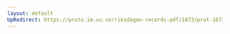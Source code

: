 ```yaml
---
layout: default
UpRedirect: https://pruto.im.uu.se/riksdagen-records-pdf/1873/prot-1873--fk--407/prot-1873--fk--407_066.pdf
---
```

